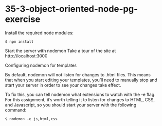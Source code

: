 # 35-3-object-oriented-node-pg-exercise



Install the required node modules: 

`$ npm install` 

Start the server with nodemon
Take a tour of the site at http://localhost:3000 

Configuring nodemon for templates

By default, nodemon will not listen for changes to .html files. This means that when you start editing your templates, you’ll need to manually stop and start your server in order to see your changes take effect.

To fix this, you can tell nodemon what extensions to watch with the -e flag. For this assignment, it’s worth telling it to listen for changes to HTML, CSS, and Javascript, so you should start your server with the following command:

`$ nodemon -e js,html,css`
